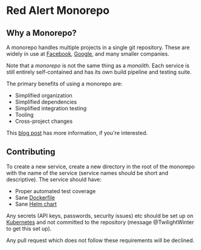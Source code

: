 # Red Alert Monorepo

## Why a Monorepo?

A monorepo handles multiple projects in a single git repository. These are widely in use at [Facebook](https://engineering.fb.com/core-data/scaling-mercurial-at-facebook/), [Google](https://research.google/pubs/pub45424/), and many smaller companies.

Note that a *monorepo* is not the same thing as a *monolith*. Each service is still entirely self-contained and has its own build pipeline and testing suite.

The primary benefits of using a monorepo are:

- Simplified organization
- Simplified dependencies
- Simplified integration testing
- Tooling
- Cross-project changes

This [blog post](http://danluu.com/monorepo/#:~:text=With%20a%20monorepo%2C%20projects%20can,reduces%20overhead%20from%20managing%20dependencies.) has more information, if you're interested.

## Contributing

To create a new service, create a new directory in the root of the monorepo with the name of the service (service names should be short and descriptive). The service should have:

- Proper automated test coverage
- Sane [Dockerfile](https://docs.docker.com/engine/reference/builder/)
- Sane [Helm chart](https://helm.sh/docs/topics/charts/)

Any secrets (API keys, passwords, security issues) etc should be set up on [Kubernetes](https://kubernetes.io/docs/concepts/configuration/secret/) and not committed to the repository (message @TwilightWinter to get this set up).

Any pull request which does not follow these requirements will be declined.
